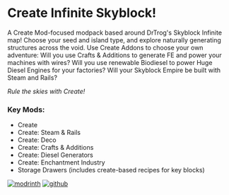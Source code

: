 # Create Infinite Skyblock!

A Create Mod-focused modpack based around DrTrog's Skyblock Infinite map! Choose your seed and island type, and explore naturally generating structures across the void. Use Create Addons to choose your own adventure: Will you use Crafts & Additions to generate FE and power your machines with wires? Will you use renewable Biodiesel to power Huge Diesel Engines for your factories? Will your Skyblock Empire be built with Steam and Rails?

_Rule the skies with Create!_

### Key Mods:
* Create
* Create: Steam & Rails
* Create: Deco
* Create: Crafts & Additions
* Create: Diesel Generators
* Create: Enchantment Industry
* Storage Drawers (includes create-based recipes for key blocks)

[![modrinth](https://cdn.jsdelivr.net/npm/@intergrav/devins-badges@3/assets/cozy/available/modrinth_vector.svg)](https://modrinth.com/modpack/create-infinite-skyblock)
[![github](https://cdn.jsdelivr.net/npm/@intergrav/devins-badges@3/assets/cozy/available/github_vector.svg)](https://github.com/KalWantsPizza/create-infinite-skyblock)